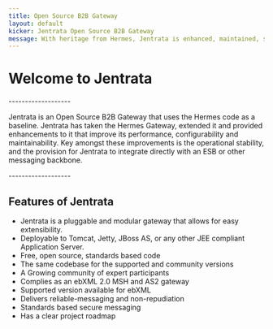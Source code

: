 ```yaml
---
title: Open Source B2B Gateway
layout: default
kicker: Jentrata Open Source B2B Gateway
message: With heritage from Hermes, Jentrata is enhanced, maintained, supported, and has an active community.
---
```

<h1>Welcome to Jentrata</h1>
-------------------
<p>
Jentrata is an Open Source B2B Gateway that uses the Hermes code as a baseline. Jentrata has taken the Hermes Gateway, 
extended it and provided enhancements to it that improve its performance, configurability and maintainability. 
Key amongst these improvements is the operational stability, and the provision for Jentrata to integrate directly with an ESB or other messaging backbone.
</p>
-------------------
<h2>Features of Jentrata</h2>
<ul class="unordered">
<li>Jentrata is a pluggable and modular gateway that allows for easy extensibility.</li>
<li>Deployable to Tomcat, Jetty, JBoss AS, or any other JEE compliant Application Server.</li>
<li>Free, open source, standards based code</li>
<li>The same codebase for the supported and community versions</li>
<li>A Growing community of expert participants</li>
<li>Complies as an ebXML 2.0 MSH and AS2 gateway</li>
<li>Supported version available for ebXML</li>
<li>Delivers reliable-messaging and non-repudiation</li>
<li>Standards based secure messaging</li>
<li>Has a clear project roadmap</li>
</ul>

